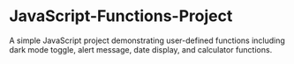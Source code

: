 # JavaScript-Functions-Project
A simple JavaScript project demonstrating user-defined functions including dark mode toggle, alert message, date display, and calculator functions.
